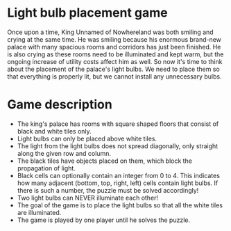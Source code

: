 # Light bulb placement game

Once upon a time, King Unnamed of Nowhereland was both smiling and crying at the same time. He was smiling because his
enormous brand-new palace with many spacious rooms and corridors has just been finished. He is also crying as these
rooms need to be illuminated and kept warm, but the ongoing increase of utility costs affect him as well. So now it's
time to think about the placement of the palace's light bulbs. We need to place them so that everything is properly lit,
but we cannot install any unnecessary bulbs.

# Game description

* The king's palace has rooms with square shaped floors that consist of black and white tiles only.
* Light bulbs can only be placed above white tiles.
* The light from the light bulbs does not spread diagonally, only straight along the given row and column.
* The black tiles have objects placed on them, which block the propagation of light.
* Black cells can optionally contain an integer from 0 to 4. This indicates how many adjacent (bottom, top, right, left)
cells contain light bulbs. If there is such a number, the puzzle must be solved accordingly!
* Two light bulbs can NEVER illuminate each other!
* The goal of the game is to place the light bulbs so that all the white tiles are illuminated.
* The game is played by one player until he solves the puzzle.
